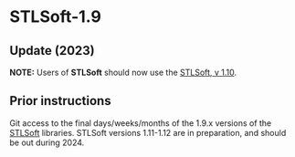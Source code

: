 # STLSoft-1.9

## Update (2023)

**NOTE:** Users of **STLSoft** should now use the [STLSoft, v 1.10](https://github.com/synesissoftware/STLSoft-1.10).

## Prior instructions

Git access to the final days/weeks/months of the 1.9.x versions of the [STLSoft](http://sourceforge.net/projects/stlsoft) libraries. STLSoft versions 1.11-1.12 are in preparation, and should be out during 2024.
